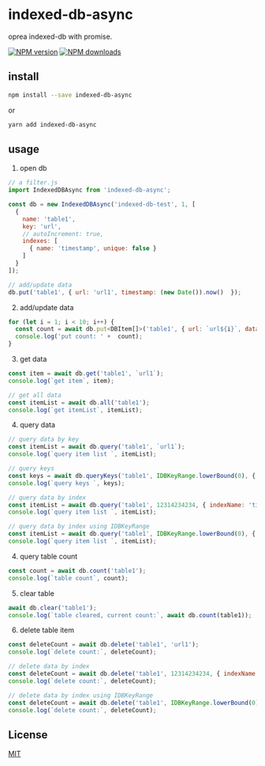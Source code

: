# indexed-db-async

oprea indexed-db with promise.

[![NPM version](https://img.shields.io/npm/v/indexed-db-async.svg?style=flat)](https://npmjs.com/package/indexed-db-async)
[![NPM downloads](https://img.shields.io/npm/dm/indexed-db-async.svg?style=flat)](https://npmjs.com/package/indexed-db-async)

## install

```bash
npm install --save indexed-db-async
```
or
```bash
yarn add indexed-db-async
```

## usage

1. open db

```js
// a filter.js
import IndexedDBAsync from 'indexed-db-async';

const db = new IndexedDBAsync('indexed-db-test', 1, [
  {
    name: 'table1',
    key: 'url',
    // autoIncrement: true,
    indexes: [
      { name: 'timestamp', unique: false }
    ]
  }
]);

// add/update data
db.put('table1', { url: 'url1', timestamp: (new Date()).now()  });
```

2. add/update data 

```js
for (let i = 1; i < 10; i++) {
  const count = await db.put<DBItem[]>('table1', { url: `url${i}`, data: 'data' + i, timestamp: Date.now() });
  console.log('put count: ' +  count);
}
```

3. get data 

```js
const item = await db.get('table1', `url1`);
console.log(`get item`, item);

// get all data
const itemList = await db.all('table1');
console.log(`get itemList`, itemList);
```

4. query data

```js
// query data by key
const itemList = await db.query('table1', `url1`);
console.log(`query item list `, itemList);

// query keys
const keys = await db.queryKeys('table1', IDBKeyRange.lowerBound(0), { indexName: 'timestamp' });
console.log(`query keys `, keys);

// query data by index
const itemList = await db.query('table1', 12314234234, { indexName: 'timestamp' });
console.log(`query item list `, itemList);

// query data by index using IDBKeyRange
const itemList = await db.query('table1', IDBKeyRange.lowerBound(0), { indexName: 'timestamp' });
console.log(`query item list `, itemList);
```

4. query table count

```js
const count = await db.count('table1');
console.log(`table count`, count);
```

5. clear table

```js
await db.clear('table1');
console.log(`table cleared, current count:`, await db.count(table1));
```

6. delete table item

```js
const deleteCount = await db.delete('table1', 'url1');
console.log(`delete count:`, deleteCount);

// delete data by index
const deleteCount = await db.delete('table1', 12314234234, { indexName: 'timestamp' });
console.log(`delete count:`, deleteCount);

// delete data by index using IDBKeyRange
const deleteCount = await db.delete('table1', IDBKeyRange.lowerBound(0), { indexName: 'timestamp' });
console.log(`delete count:`, deleteCount);
```

## License

[MIT](./LICENSE)

